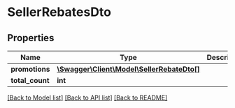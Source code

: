 # SellerRebatesDto

## Properties
Name | Type | Description | Notes
------------ | ------------- | ------------- | -------------
**promotions** | [**\Swagger\Client\Model\SellerRebateDto[]**](SellerRebateDto.md) |  | 
**total_count** | **int** |  | 

[[Back to Model list]](../../README.md#documentation-for-models) [[Back to API list]](../../README.md#documentation-for-api-endpoints) [[Back to README]](../../README.md)

